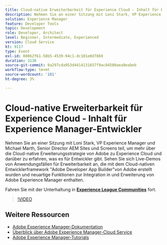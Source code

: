 ```yaml
---
title: Cloud-native Erweiterbarkeit für Experience Cloud - Inhalt für Experience Manager-Entwickler
description: Nehmen Sie an einer Sitzung mit Loni Stark, VP Experience Manager und Michael Marth, Senior Director AEM Sites und Screens teil, um mehr über die Cloud-native Erweiterungsstrategie von Adobe zu Experience Cloud und darüber zu erfahren, was es für Entwickler gibt. Sehen Sie sich Live-Demos von Anwendungsfällen für Erweiterbarkeit an, die mit dem Cloud-nativen Entwicklerframework "Adobe Developer App Builder"von Adobe erstellt wurden und neuartige Funktionen zur Integration in und Erweiterung von Adobe Experience Manager enthalten.
solution: Experience Manager
feature: Developer Tools
topic: Development
role: Developer, Architect
level: Beginner, Intermediate, Experienced
version: Cloud Service
kt: 9117
type: Event
exl-id: 08062f61-58b5-4539-94c1-dc101e0d7869
duration: 3130
source-git-commit: 9a297cda953d4414131657f9ac84580aea0eabeb
workflow-type: tm+mt
source-wordcount: '181'
ht-degree: 3%

---
```


# Cloud-native Erweiterbarkeit für Experience Cloud - Inhalt für Experience Manager-Entwickler

Nehmen Sie an einer Sitzung mit Loni Stark, VP Experience Manager und Michael Marth, Senior Director AEM Sites und Screens teil, um mehr über die Cloud-native Erweiterungsstrategie von Adobe zu Experience Cloud und darüber zu erfahren, was es für Entwickler gibt. Sehen Sie sich Live-Demos von Anwendungsfällen für Erweiterbarkeit an, die mit dem Cloud-nativen Entwicklerframework &quot;Adobe Developer App Builder&quot;von Adobe erstellt wurden und neuartige Funktionen zur Integration in und Erweiterung von Adobe Experience Manager enthalten.

Fahren Sie mit der Unterhaltung in **[Experience League Communities](https://adobe.ly/2XTk7aX)** fort.

>[!VIDEO](https://video.tv.adobe.com/v/337491/?quality=12&learn=on&hidetitle=true)

## Weitere Ressourcen

- [Adobe Experience Manager-Dokumentation](https://experienceleague.adobe.com/docs/experience-manager-cloud-service.html)
- [Überblick über Adobe Experience Manager-Cloud Service](https://experienceleague.adobe.com/docs/experience-manager-cloud-service/overview/home.html)
- [Adobe Experience Manager-Tutorials](https://experienceleague.adobe.com/docs/experience-manager-tutorials.html)
